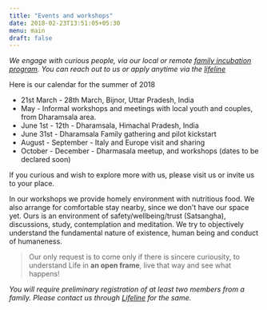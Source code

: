 ```yaml
---
title: "Events and workshops"
date: 2018-02-23T13:51:05+05:30
menu: main
draft: false 
---
```


_We engage with curious people, via our local or remote [family incubation program](/incubation). You can reach out to us or apply anytime via the [lifeline](/lifeline)_

Here is our calendar for the summer of 2018

- 21st March - 28th March, Bijnor, Uttar Pradesh, India
- May - Informal workshops and meetings with local youth and couples, from Dharamsala area.
- June 1st - 12th - Dharamsala, Himachal Pradesh, India
- June 31st - Dharamsala Family gathering and pilot kickstart
- August - September - Italy and Europe visit and sharing
- October - December - Dharmasala meetup, and workshops (dates to be declared soon)

If you curious and wish to explore more with us, please visit us or invite us to your place.

In our workshops we provide homely environment with nutritious food. We also arrange for comfortable stay nearby, since we don't have our space yet. Ours is an environment of safety/wellbeing/trust (Satsangha), discussions, study, contemplation and meditation. We try to objectively understand the fundamental nature of existence, human being and conduct of humaneness. 

> Our only request is to come only if there is sincere curiousity, to understand Life in **an open frame**, live that way and see what happens!

*You will require preliminary registration of at least two members from a family. Please contact us through [Lifeline](/lifeline) for the same.*
